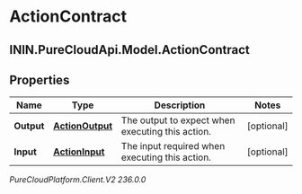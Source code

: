 # ActionContract

## ININ.PureCloudApi.Model.ActionContract

## Properties

|Name | Type | Description | Notes|
|------------ | ------------- | ------------- | -------------|
| **Output** | [**ActionOutput**](ActionOutput) | The output to expect when executing this action. | [optional] |
| **Input** | [**ActionInput**](ActionInput) | The input required when executing this action. | [optional] |



_PureCloudPlatform.Client.V2 236.0.0_
